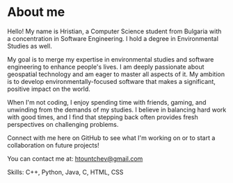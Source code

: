 # About me
Hello! My name is Hristian, a Computer Science student from Bulgaria with a concentration in Software Engineering. I hold a degree in Environmental Studies as well.

My goal is to merge my expertise in environmental studies and software engineering to enhance people's lives. I am deeply passionate about geospatial technology and am eager to master all aspects of it. My ambition is to develop environmentally-focused software that makes a significant, positive impact on the world.

When I'm not coding, I enjoy spending time with friends, gaming, and unwinding from the demands of my studies. I believe in balancing hard work with good times, and I find that stepping back often provides fresh perspectives on challenging problems.

Connect with me here on GitHub to see what I'm working on or to start a collaboration on future projects!

You can contact me at: htountchev@gmail.com

Skills: C++, Python, Java, C, HTML, CSS
